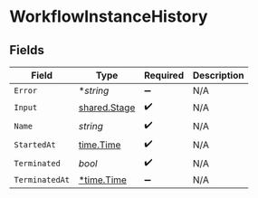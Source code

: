 # WorkflowInstanceHistory


## Fields

| Field                                               | Type                                                | Required                                            | Description                                         |
| --------------------------------------------------- | --------------------------------------------------- | --------------------------------------------------- | --------------------------------------------------- |
| `Error`                                             | **string*                                           | :heavy_minus_sign:                                  | N/A                                                 |
| `Input`                                             | [shared.Stage](../../../pkg/models/shared/stage.md) | :heavy_check_mark:                                  | N/A                                                 |
| `Name`                                              | *string*                                            | :heavy_check_mark:                                  | N/A                                                 |
| `StartedAt`                                         | [time.Time](https://pkg.go.dev/time#Time)           | :heavy_check_mark:                                  | N/A                                                 |
| `Terminated`                                        | *bool*                                              | :heavy_check_mark:                                  | N/A                                                 |
| `TerminatedAt`                                      | [*time.Time](https://pkg.go.dev/time#Time)          | :heavy_minus_sign:                                  | N/A                                                 |